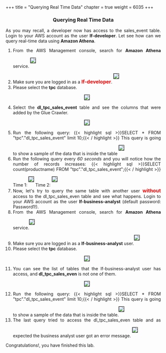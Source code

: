 +++
title = "Querying Real Time Data"
chapter = true
weight = 6035
+++

<center><h3>Querying Real Time Data</h3></center>

<div style="text-align: justify">
    As you may recall, a developer now has access to the sales_event table. Login to your AWS account as the user <b>lf-developer</b>. Let see how can we query real-time data using <b>Amazon Athena</b>.
    <ol>
        <li>From the AWS Management console, search for <b>Amazon Athena</b> service.
            <img src="/images/rt_query1.png" style="margin:15px 0px; border:1px solid black"/></li>
        <li>Make sure you are logged in as a <font size="3" color="red"><b>lf-developer</b></font>.
            <img src="/images/rt_query2.png" style="margin:15px 0px; border:1px solid black"/></li>
        <li>Please select the <b>tpc</b> database.
            <center><img src="/images/rt_query3.png" style="margin:15px 0px; border:1px solid black"/></center></li>  
        <li>Select the <b>dl_tpc_sales_event</b> table and see the columns that were added by the Glue Crawler.
            <center><img src="/images/rt_query4.png" style="margin:15px 0px; border:1px solid black"/></center></li>
        <li>Run the following query:
            {{< highlight sql >}}SELECT * FROM "tpc"."dl_tpc_sales_event" limit 10;{{< / highlight >}}
            This query is going to show a sample of the data that is inside the table
            <img src="/images/rt_query5.png" style="margin:15px 0px; border:1px solid black"/></li>
        <li>Run the following query every <i>60 seconds</i> and you will notice how the number of records increases:
            {{< highlight sql >}}SELECT count(productname) FROM "tpc"."dl_tpc_sales_event";{{< / highlight >}}
            Time 1:
            <img src="/images/rt_query6.png" style="margin:15px 0px; border:1px solid black"/>
            Time 2:
            <img src="/images/rt_query7.png" style="margin:15px 0px; border:1px solid black"/></li>
        <li>Now, let's try to query the same table with another user <font size="3" color="red"><b>without</b></font> access to the dl_tpc_sales_even table and see what happens. Login to your AWS account as the user <b>lf-business-analyst</b> (default password: Password1!).</li>
        <li>From the AWS Management console, search for <b>Amazon Athena</b> service.<img src="/images/Query-AthenaService-search.png" style="margin:15px 0px; border:1px solid black"/></li>
        <li>Make sure you are logged in as a <b>lf-business-analyst</b> user.<img src="/images/business-analyst-view.png" style="margin:15px 0px; border:1px solid black"/></li>
        <li>Please select the <b>tpc</b> database.
            <center><img src="/images/rt_query3.png" style="margin:15px 0px; border:1px solid black"/></center></li> 
        <li>You can see the list of tables that the lf-business-analyst user has access, and <b>dl_tpc_sales_even</b> is not one of them.
            <center><img src="/images/rt_query11.png" style="margin:15px 0px; border:1px solid black"/></center></li> 
        <li>Run the following query:
            {{< highlight sql >}}SELECT * FROM "tpc"."dl_tpc_sales_event" limit 10;{{< / highlight >}}
            This query is going to show a sample of the data that is inside the table.<img src="/images/rt_query12.png" style="margin:15px 0px; border:1px solid black"/></li>
        <li>The last query tried to access the dl_tpc_sales_even table and as expected the business analyst user got an error message.
            <img src="/images/rt_query13.png" style="margin:15px 0px; border:1px solid black"/></li>
    </ol>
    Congratulations!, you have finished this lab.
</div>
 
